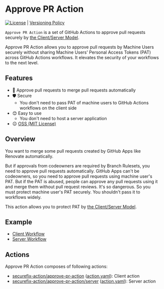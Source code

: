 # Approve PR Action

[![License](http://img.shields.io/badge/license-mit-blue.svg?style=flat-square)](https://raw.githubusercontent.com/securefix-action/approve-pr-action/main/LICENSE) | [Versioning Policy](https://github.com/suzuki-shunsuke/versioning-policy/blob/main/POLICY.md)

`Approve PR Action` is a set of GitHub Actions to approve pull requests securely by [the Client/Server Model](https://github.com/securefix-action/client-server-model-docs).

Approve PR Action allows you to approve pull requests by Machine Users securely without sharing Machine Users' Personal Access Tokens (PAT) across GitHub Actions workflows.
It elevates the security of your workflows to the next level.

## Features

- 💪 Approve pull requests to merge pull requests automatically
- 🛡 Secure
  - You don't need to pass PAT of machine users to GitHub Actions workflows on the client side
- 😊 Easy to use
  - You don't need to host a server application
- 😉 [OSS (MIT License)](LICENSE)

## Overview

You want to merge some pull requests created by GitHub Apps like Renovate automatically.

But if approvals from codeowners are required by Branch Rulesets, you need to approve pull requests automatically.
GitHub Apps can't be codeowners, so you need to approve pull requests using machine user's PAT.
But if the PAT is abused, people can approve any pull requests using it and merge them without pull request reviews.
It's so dangerous.
So you must protect machine user's PAT securely.
You shouldn't pass it to workflows widely.

This action allows you to protect PAT by [the Client/Server Model](https://github.com/securefix-action/client-server-model-docs).

## Example

- [Client Workflow](https://github.com/securefix-action/demo-client/blob/d1cfe0d6a24b6b62b4269ea9744b92f4a337b193/.github/workflows/approve.yaml#L10-L14)
- [Server Workflow](https://github.com/securefix-action/demo-server/blob/b7b4368e855352e236fee2b9508ccd738704d225/.github/workflows/securefix.yaml#L42-L52)

## Actions

Approve PR Action composes of following actions:

- [securefix-action/approve-pr-action](docs/client.md) ([action.yaml](action.yaml)): Client action
- [securefix-action/approve-pr-action/server](server) ([action.yaml](server/action.yaml)): Server action
